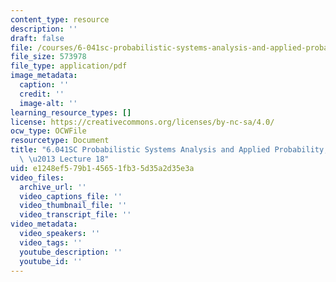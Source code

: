```yaml
---
content_type: resource
description: ''
draft: false
file: /courses/6-041sc-probabilistic-systems-analysis-and-applied-probability-fall-2013/e1248ef579b145651fb35d35a2d35e3a_MIT6_041SCF13_lec18_300k.pdf
file_size: 573978
file_type: application/pdf
image_metadata:
  caption: ''
  credit: ''
  image-alt: ''
learning_resource_types: []
license: https://creativecommons.org/licenses/by-nc-sa/4.0/
ocw_type: OCWFile
resourcetype: Document
title: "6.041SC Probabilistic Systems Analysis and Applied Probability, Fall 2013Transcript\
  \ \u2013 Lecture 18"
uid: e1248ef5-79b1-4565-1fb3-5d35a2d35e3a
video_files:
  archive_url: ''
  video_captions_file: ''
  video_thumbnail_file: ''
  video_transcript_file: ''
video_metadata:
  video_speakers: ''
  video_tags: ''
  youtube_description: ''
  youtube_id: ''
---
```

